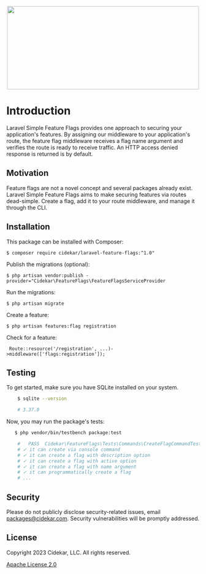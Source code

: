 <p align="center"><img src="https://user-images.githubusercontent.com/4164072/217960315-cbb6dcd6-a84a-4222-976e-8e3656e146a2.png" width="500" height="217"></p>

# Introduction
Laravel Simple Feature Flags provides one approach to securing your application's features. By assigning our middleware to your application's route, the feature flag middleware receives a flag name argument and verifies the route is ready to receive traffic. An HTTP access denied response is returned is by default.

## Motivation
Feature flags are not a novel concept and several packages already exist. Laravel Simple Feature Flags aims to make securing features via routes dead-simple. Create a flag, add it to your route middleware, and manage it through the CLI.
    
## Installation
This package can be installed with Composer:

```$ composer require cidekar/laravel-feature-flags:^1.0"```

Publish the migrations (optional):

```$ php artisan vendor:publish -provider="Cidekar\FeatureFlags\FeatureFlagsServiceProvider```


Run the migrations:

```$ php artisan migrate```

Create a feature:

```$ php artisan features:flag registration```

Check for a feature:

``` Route::resource('/registration', ...)->middleware(['flags:registration']);```


## Testing
To get started, make sure you have SQLite installed on your system.

``` bash 
    $ sqlite --version 

    # 3.37.0
```

Now, you may run the package's tests:

``` bash
   $ php vendor/bin/testbench package:test

    #   PASS  Cidekar\FeatureFlags\Tests\Commands\CreateFlagCommandTest
    # ✓ it can create via console command
    # ✓ it can create a flag with description option
    # ✓ it can create a flag with active option
    # ✓ it can create a flag with name argument
    # ✓ it can programmatically create a flag
    # ...
```

## Security
Please do not publicly disclose security-related issues, email packages@cidekar.com. Security vulnerabilities will be promptly addressed.

## License
Copyright 2023 Cidekar, LLC. All rights reserved.

[Apache License 2.0](./license.md)